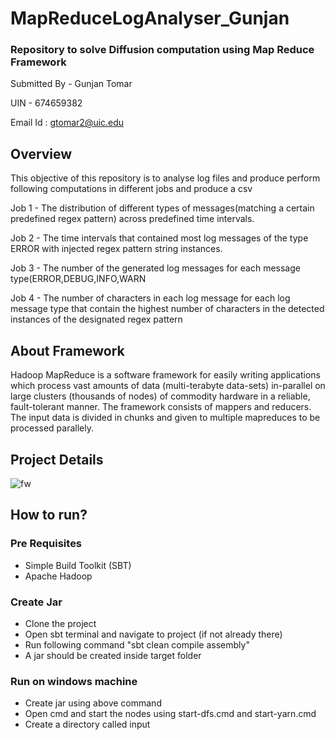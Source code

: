 # MapReduceLogAnalyser_Gunjan
### Repository to solve Diffusion computation using Map Reduce Framework
Submitted By - Gunjan Tomar

UIN - 674659382

Email Id : gtomar2@uic.edu

## Overview
This objective of this repository is to analyse log files and produce perform following computations in different jobs and produce a csv

Job 1 - The distribution of different types of messages(matching a certain predefined regex pattern) across predefined time intervals.

Job 2 - The time intervals that contained most log messages of the type ERROR with injected regex pattern string instances. 

Job 3 - The number of the generated log messages for each message type(ERROR,DEBUG,INFO,WARN 

Job 4 - The number of characters in each log message for each log message type that contain the highest number of characters in the detected instances of the designated regex pattern

## About Framework
Hadoop MapReduce is a software framework for easily writing applications which process vast amounts of data (multi-terabyte data-sets) in-parallel on large clusters (thousands of nodes) of commodity hardware in a reliable, fault-tolerant manner.
The framework consists of mappers and reducers. The input data is divided in chunks and given to multiple mapreduces to be processed parallely. 

## Project Details

![fw](https://user-images.githubusercontent.com/26132783/194685394-58838fa4-fe14-40f5-8404-f68bc4fb96af.png)

 

## How to run?

### Pre Requisites
- Simple Build Toolkit (SBT)
- Apache Hadoop

### Create Jar
- Clone the project
- Open sbt terminal and navigate to project (if not already there)
- Run following command "sbt clean compile assembly"
- A jar should be created inside target folder

### Run on windows machine
- Create jar using above command
- Open cmd and start the nodes using start-dfs.cmd and start-yarn.cmd
- Create a directory called input 

    
  
